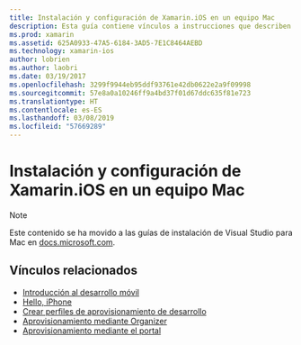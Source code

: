 ```yaml
---
title: Instalación y configuración de Xamarin.iOS en un equipo Mac
description: Esta guía contiene vínculos a instrucciones que describen cómo instalar y configurar Xamarin.iOS en un equipo Mac mediante la configuración de Visual Studio para Mac.
ms.prod: xamarin
ms.assetid: 625A0933-47A5-6184-3AD5-7E1C8464AEBD
ms.technology: xamarin-ios
author: lobrien
ms.author: laobri
ms.date: 03/19/2017
ms.openlocfilehash: 3299f9944eb95ddf93761e42db0622e2a9f09998
ms.sourcegitcommit: 57e8a0a10246ff9a4bd37f01d67ddc635f81e723
ms.translationtype: HT
ms.contentlocale: es-ES
ms.lasthandoff: 03/08/2019
ms.locfileid: "57669289"
---
```

# <a name="installing-and-configuring-xamarinios-on-a-mac"></a>Instalación y configuración de Xamarin.iOS en un equipo Mac

> [!NOTE]
> Este contenido se ha movido a las guías de instalación de Visual Studio para Mac en [docs.microsoft.com](https://docs.microsoft.com/visualstudio/mac/installation).

## <a name="related-links"></a>Vínculos relacionados

- [Introducción al desarrollo móvil](~/cross-platform/get-started/introduction-to-mobile-development.md)
- [Hello, iPhone](~/ios/get-started/hello-ios/index.md)
- [Crear perfiles de aprovisionamiento de desarrollo](https://developer.apple.com/library/ios/#documentation/ToolsLanguages/Conceptual/DevPortalGuide/CreatingandDownloadingDevelopmentProvisioningProfiles/CreatingandDownloadingDevelopmentProvisioningProfiles.html)
- [Aprovisionamiento mediante Organizer](https://developer.apple.com/library/ios/#recipes/xcode_help-devices_organizer/articles/provision_device_for_development-generic.html)
- [Aprovisionamiento mediante el portal](https://developer.apple.com/library/ios/#recipes/ProvisioningPortal_Recipes/DownloadingaProvisioningProfile/DownloadingaProvisioningProfile.html)
